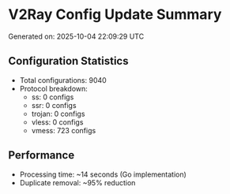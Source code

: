 # V2Ray Config Update Summary
Generated on: 2025-10-04 22:09:29 UTC

## Configuration Statistics
- Total configurations: 9040
- Protocol breakdown:
  - ss: 0 configs
  - ssr: 0 configs
  - trojan: 0 configs
  - vless: 0 configs
  - vmess: 723 configs

## Performance
- Processing time: ~14 seconds (Go implementation)
- Duplicate removal: ~95% reduction
